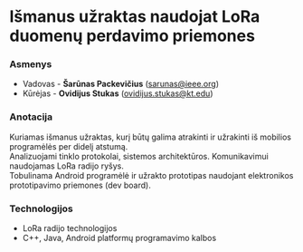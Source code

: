 

# Išmanus užraktas naudojat LoRa duomenų perdavimo priemones

### Asmenys
* Vadovas - **Šarūnas Packevičius** (sarunas@ieee.org)
* Kūrėjas - **Ovidijus Stukas** (ovidijus.stukas@kt.edu)

### Anotacija
Kuriamas išmanus užraktas, kurį būtų galima atrakinti ir užrakinti iš mobilios programėlės per didelį atstumą.<br/>
Analizuojami tinklo protokolai, sistemos architektūros.  Komunikavimui naudojamas LoRa radijo ryšys.<br/>
Tobulinama Android programėlė ir užrakto prototipas naudojant elektronikos prototipavimo priemones (dev board).

### Technologijos
* LoRa radijo technologijos
* C++, Java, Android platformų programavimo kalbos
